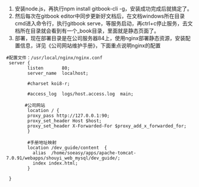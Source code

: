 1. 安装node.js，再执行npm install gitbook-cli -g，安装成功完成后就搞定了。
2. 然后每次在gitbook editor中同步更新好文档后，在文档windows所在目录cmd进入命令行，执行gitbook serve，等服务启动，再ctrl+c停止服务，去文档所在目录就会看到有一个\_book目录，里面就是静态页面了。
3. 部署，现在部署目录是在公司服务器84上，使用nginx部署静态资源，安装配置信息，详见《公司网站维护手册》，下面重点说明nginx的配置

```
#配置文件：/usr/local/nginx/nginx.conf
 server {
        listen       80;
        server_name  localhost;

        #charset koi8-r;

        #access_log  logs/host.access.log  main;

       #公司网站
        location / {
        proxy_pass http://127.0.0.1:90;
        proxy_set_header Host $host;
        proxy_set_header X-Forwarded-For $proxy_add_x_forwarded_for;
        }

        #手册地址映射
        location /dev_guide/content  {
          alias  /home/soeasy/apps/apache-tomcat-7.0.91/webapps/shouyi_web_mysql/dev_guide/;
          index index.html;
        }

 }
```



